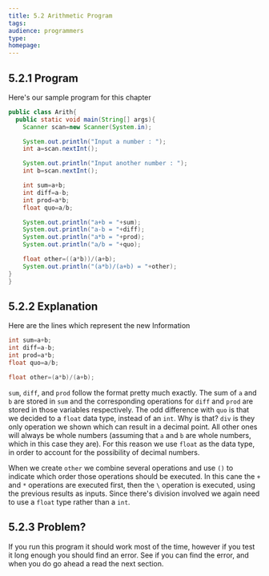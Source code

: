 ```yaml
---
title: 5.2 Arithmetic Program
tags:
audience: programmers
type:
homepage:
---
```


## 5.2.1 Program

Here's our sample program for this chapter

~~~java
public class Arith{
  public static void main(String[] args){
    Scanner scan=new Scanner(System.in);

    System.out.println("Input a number : ");
    int a=scan.nextInt();

    System.out.println("Input another number : ");
    int b=scan.nextInt();

    int sum=a+b;
    int diff=a-b;
    int prod=a*b;
    float quo=a/b;

    System.out.println("a+b = "+sum);
    System.out.println("a-b = "+diff);
    System.out.println("a*b = "+prod);
    System.out.println("a/b = "+quo);

    float other=((a*b))/(a+b);
    System.out.println("(a*b)/(a+b) = "+other);
}
}
~~~

## 5.2.2 Explanation

Here are the lines which represent the new Information

~~~java
int sum=a+b;
int diff=a-b;
int prod=a*b;
float quo=a/b;

float other=(a*b)/(a+b);
~~~

`sum`, `diff`, and `prod` follow the format pretty much exactly. The sum of `a` and `b` are stored in `sum` and the corresponding operations for `diff` and `prod` are stored in those variables respectively. The odd difference with `quo` is that we decided to a `float` data type, instead of an `int`. Why is that? `div` is they only operation we shown which can result in a decimal point. All other ones will always be whole numbers (assuming that `a` and `b` are whole numbers, which in this case they are). For this reason we use `float` as the data type, in order to account for the possibility of decimal numbers.

When we create `other` we combine several operations and use `()` to indicate which order those operations should be executed. In this cane the `+` and `*` operations are executed first, then the `\` operation is executed, using the previous results as inputs. Since there's division involved we again need to use a `float` type rather than a `int`.

## 5.2.3 Problem?

If you run this program it should work most of the time, however if you test it long enough you should find an error. See if you can find the error, and when you do go ahead a read the next section.
